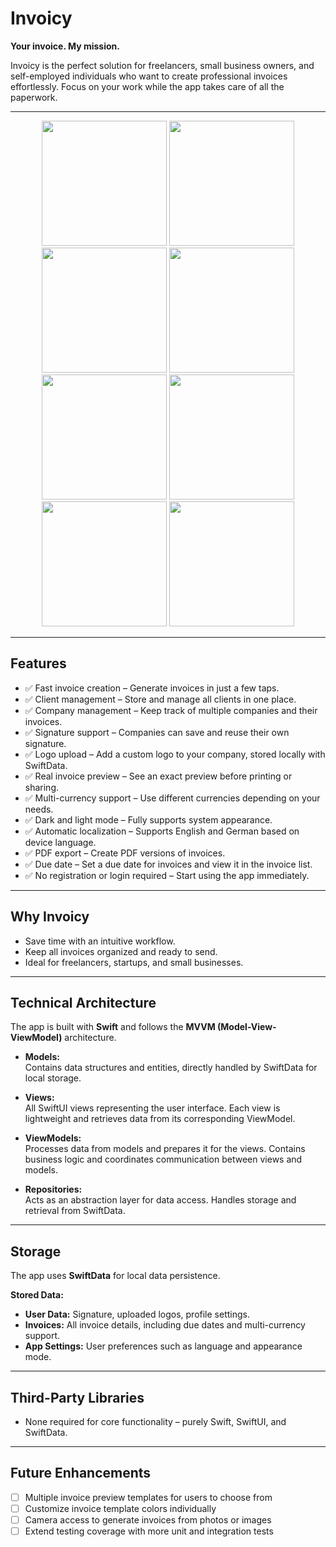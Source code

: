 # Invoicy

**Your invoice. My mission.**

Invoicy is the perfect solution for freelancers, small business owners, and self-employed individuals who want to create professional invoices effortlessly. Focus on your work while the app takes care of all the paperwork.  

---

<p align="center">
  <img src="./gifs/login.gif" width="200"> 
  <img src="./gifs/home.gif" width="200">  
  <img src="./gifs/searching.gif" width="200"> 
  <img src="./gifs/search.gif" width="200"> 
  <img src="./gifs/detail.gif" width="200">  
  <img src="./gifs/favorite.gif" width="200"> 
  <img src="./gifs/ordering.gif" width="200">  
  <img src="./gifs/oldorders.gif" width="200"> 
</p>

---

## Features

- ✅ Fast invoice creation – Generate invoices in just a few taps.  
- ✅ Client management – Store and manage all clients in one place.  
- ✅ Company management – Keep track of multiple companies and their invoices.  
- ✅ Signature support – Companies can save and reuse their own signature.  
- ✅ Logo upload – Add a custom logo to your company, stored locally with SwiftData.  
- ✅ Real invoice preview – See an exact preview before printing or sharing.  
- ✅ Multi-currency support – Use different currencies depending on your needs.  
- ✅ Dark and light mode – Fully supports system appearance.  
- ✅ Automatic localization – Supports English and German based on device language.  
- ✅ PDF export – Create PDF versions of invoices.  
- ✅ Due date – Set a due date for invoices and view it in the invoice list.  
- ✅ No registration or login required – Start using the app immediately.  

---

## Why Invoicy

- Save time with an intuitive workflow.  
- Keep all invoices organized and ready to send.  
- Ideal for freelancers, startups, and small businesses.  

---

## Technical Architecture

The app is built with **Swift** and follows the **MVVM (Model-View-ViewModel)** architecture.

- **Models:**  
  Contains data structures and entities, directly handled by SwiftData for local storage.  

- **Views:**  
  All SwiftUI views representing the user interface. Each view is lightweight and retrieves data from its corresponding ViewModel.  

- **ViewModels:**  
  Processes data from models and prepares it for the views. Contains business logic and coordinates communication between views and models.  

- **Repositories:**  
  Acts as an abstraction layer for data access. Handles storage and retrieval from SwiftData.  

---

<!-- ## Testing

The app includes extensive **unit tests** using XCTest to ensure reliability. Key aspects tested include data flow in MVVM and correct PDF generation.  

--- 
--->

## Storage

The app uses **SwiftData** for local data persistence.

**Stored Data:**  
- **User Data:** Signature, uploaded logos, profile settings.  
- **Invoices:** All invoice details, including due dates and multi-currency support.  
- **App Settings:** User preferences such as language and appearance mode.  

---

## Third-Party Libraries

- None required for core functionality – purely Swift, SwiftUI, and SwiftData.  

---

## Future Enhancements

- [ ] Multiple invoice preview templates for users to choose from  
- [ ] Customize invoice template colors individually  
- [ ] Camera access to generate invoices from photos or images  
- [ ] Extend testing coverage with more unit and integration tests  
